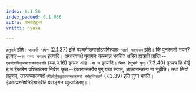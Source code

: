 ```yaml
---
index: 6.1.56
index_padded: 6.1.056
sutra: बिभेतेर्हेतुभये
vritti: nyasa

---
```

`हतुभये` इति। `पञ्चमी भयेन` (2.1.37) इति पञ्चमीसमासोऽयमित्याह--`ततो यद्भयम्` इति। किं पुनस्ततो भयम्? इत्याह--`स यस्य भयस्य` इत्यादि। अथात्त्वपक्षे षुगागमः कस्मान्न भवति? अस्ति ह्यत्रापि प्राप्तिः--`एकदेशविकृतमनन्यवद्भवति` (व्या.प.16) इत्यत आह--`स च` इत्यादि। `भियो हेतुभये षुक्` (7.3.40) इत्यत्र हि भीई इ त ईकारेण प्रश्लिष्टस्य निर्देशः कृतः--ईकारान्तस्यैव षुग् यथा स्यात्, आकारान्तस्य मा भूदीति। तथा लियो ग्रहणम्, तस्याप्यात्त्वपक्षे `लीलोर्नुक्लुकावन्यतरस्यां स्नेहविपातने` (7.3.39) इति नुग्न भवति। ईकारप्रश्लेषनिर्देशादेवेति प्रसङ्गेन व्युत्पादितम्।।
